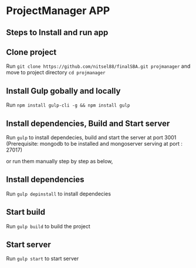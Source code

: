 # ProjectManager APP

## Steps to Install and run app
## Clone project
Run `git clone https://github.com/nitsel88/finalSBA.git projmanager`
and move to project directory `cd projmanager`

## Install Gulp gobally and locally
Run `npm install gulp-cli -g && npm install gulp`

## Install dependencies, Build and Start server
Run `gulp` to install dependecies, build and start the server at port 3001
(Prerequisite: mongodb to be installed and mongoserver serving at port : 27017)

or run them manually step by step as below,

## Install dependencies
Run `gulp depinstall` to install dependecies

## Start build
Run `gulp build` to build the project

## Start server
Run `gulp start` to start server
